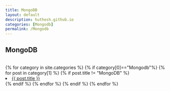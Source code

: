 ```yaml
---
title: MongoDB
layout: default
description: huthesh.github.io
categories: [Mongodb]
permalink: /Mongodb
---
```



## MongoDB
<br>
<div class="well well-lg">
{% for category in site.categories %}
    {% if category[0]=="Mongodb"%}
      {% for post in category[1] %}
        {% if post.title != "MongoDB" %}
        <br>
        <li><a class="hlink" href="{{ post.url }}">{{ post.title }}</a></li>
        {% endif %}
      {% endfor %}
    {% endif %}
{% endfor %}
</div>